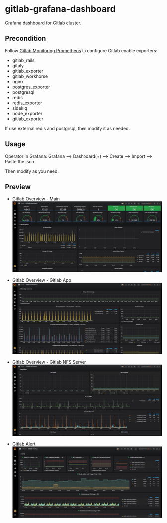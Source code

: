 # gitlab-grafana-dashboard
Grafana dashboard for Gitlab cluster. 

## Precondition
Follow [Gitlab Monitoring Prometheus](https://docs.gitlab.com/ee/administration/monitoring/prometheus/) to configure Gitlab enable exporters:
- gitlab_rails
- gitaly
- gitlab_exporter
- gitlab_workhorse
- nginx
- postgres_exporter
- postgresql
- redis
- redis_exporter
- sidekiq
- node_exporter
- gitlab_exporter

If use external redis and postgrsql, then modify it as needed.

## Usage

Operator in Grafana:
Grafana --> Dashboard(+) --> Create --> Import --> Paste the json.

Then modify as you need.

## Preview

- Gitlab Overview - Main
![Gitlab Overview - Main](./doc/images/gitlab-overview-1.PNG)

- Gitlab Overview - Gitlab App
![Gitlab Overview - Gitlab App](./doc/images/gitlab-overview-2.PNG)

- Gitlab Overview - Gitlab NFS Server
![Gitlab Overview - Gitlab NFS Server](./doc/images/gitlab-overview-3.PNG)

- Gitlab Alert
![Gitlab Alert](./doc/images/gitlab-alert.PNG)

